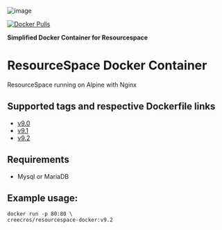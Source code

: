 ![image](https://user-images.githubusercontent.com/26339368/60102174-2b753400-972b-11e9-80c4-166c4d64c85a.png)

[![Docker Pulls](https://img.shields.io/docker/pulls/creecros/resourcespace-docker?style=flat-square)](https://hub.docker.com/r/creecros/resourcespace-docker)

**Simplified Docker Container for Resourcespace**

# ResourceSpace Docker Container
ResourceSpace running on Alpine  with Nginx

## Supported tags and respective Dockerfile links
- [v9.0](https://github.com/creecros/resourcespace-docker/tree/v9.0)
- [v9.1](https://github.com/creecros/resourcespace-docker/tree/v9.1)
- [v9.2](https://github.com/creecros/resourcespace-docker/tree/v9.2)

## Requirements
- Mysql or MariaDB 

## Example usage:
```
docker run -p 80:80 \
creecros/resourcespace-docker:v9.2
```

